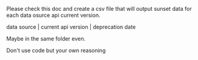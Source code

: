 Please check this doc and create a csv file that will output sunset data for each data osurce api current version.

data source | current api version | deprecation date

Maybe in the same folder even.

Don't use code but your own reasoning
